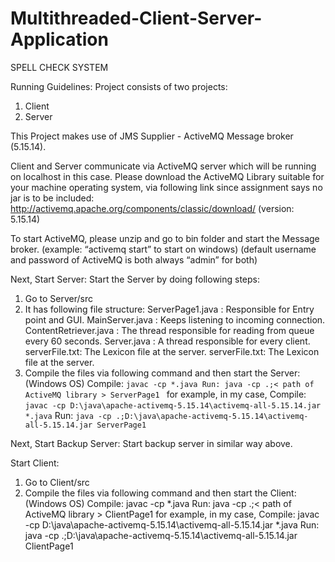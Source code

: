 # Multithreaded-Client-Server-Application

SPELL CHECK SYSTEM

Running Guidelines:
Project consists of two projects: 
1. Client 
2. Server 


This Project makes use of JMS Supplier - ActiveMQ Message broker (5.15.14). 

Client and Server communicate via ActiveMQ server which will be running on localhost in this case. Please download the ActiveMQ Library suitable for your machine operating system, via  following link since assignment says no jar is to be included: 
http://activemq.apache.org/components/classic/download/ (version: 5.15.14)

To start ActiveMQ, please unzip and go to bin folder and start the Message broker. 
(example: “activemq start” to start on windows) 
(default username and password of ActiveMQ is both always “admin” for both)

Next, Start Server:
Start the Server by doing following steps: 
  1. Go to Server/src 
  2. It has following file structure: 
          ServerPage1.java : Responsible for Entry point and GUI. 
          MainServer.java : Keeps listening to incoming connection. 
          ContentRetriever.java : The thread responsible for reading from queue every 60 seconds.
          Server.java : A thread responsible for every client. serverFile.txt: The Lexicon file at the server.
          serverFile.txt: The Lexicon file at the server. 
  3. Compile the files via following command and then start the Server: (Windows OS)
          Compile: 
          ```
          javac -cp *.java Run: java -cp .;< path of ActiveMQ library > ServerPage1 
          ```
          for example, in my case, Compile: ``` javac -cp D:\java\apache-activemq-5.15.14\activemq-all-5.15.14.jar *.java ```
          Run: 
          ```
          java -cp .;D:\java\apache-activemq-5.15.14\activemq-all-5.15.14.jar ServerPage1
          ```
  
  Next, Start Backup Server:
  Start backup server in similar way above.

Start Client: 
1. Go to Client/src 
2. Compile the files via following command and then start the Client: (Windows OS) 
Compile: javac -cp *.java Run: java -cp .;< path of ActiveMQ library > ClientPage1 
for example, in my case, 
Compile: javac -cp D:\java\apache-activemq-5.15.14\activemq-all-5.15.14.jar 
*.java 
Run: java -cp .;D:\java\apache-activemq-5.15.14\activemq-all-5.15.14.jar 
ClientPage1
